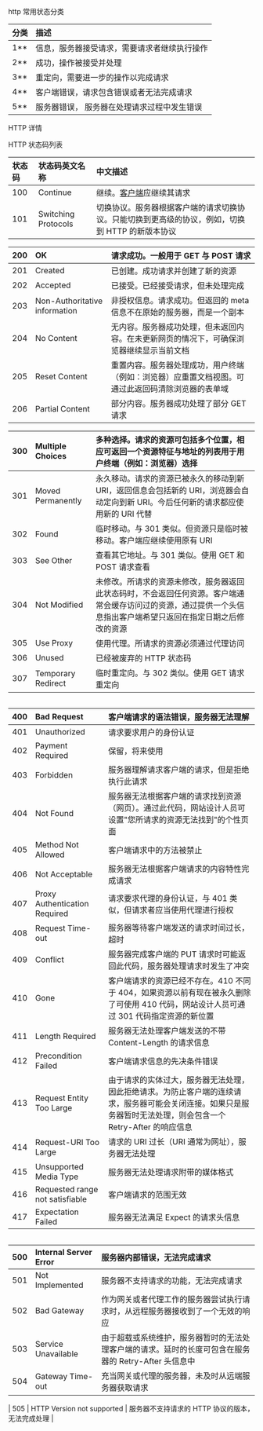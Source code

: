 http 常用状态分类

| 分类  | 描述                                         |
| :---- | :------------------------------------------- |
| 1\*\* | 信息，服务器接受请求，需要请求者继续执行操作 |
| 2\*\* | 成功，操作被接受并处理                       |
| 3\*\* | 重定向，需要进一步的操作以完成请求           |
| 4\*\* | 客户端错误，请求包含错误或者无法完成请求     |
| 5\*\* | 服务器错误， 服务器在处理请求过程中发生错误  |

HTTP 详情

HTTP 状态码列表

| 状态码 | 状态码英文名称      | 中文描述                                                                                         |
| :----- | :------------------ | :----------------------------------------------------------------------------------------------- |
| 100    | Continue            | 继续。[客户端](http://www.dreamdu.com/webbuild/client_vs_server/)应继续其请求                    |
| 101    | Switching Protocols | 切换协议。服务器根据客户端的请求切换协议。只能切换到更高级的协议，例如，切换到 HTTP 的新版本协议 |

| 200 | OK                            | 请求成功。一般用于 GET 与 POST 请求                                                                |
| :-- | :---------------------------- | :------------------------------------------------------------------------------------------------- |
| 201 | Created                       | 已创建。成功请求并创建了新的资源                                                                   |
| 202 | Accepted                      | 已接受。已经接受请求，但未处理完成                                                                 |
| 203 | Non-Authoritative information | 非授权信息。请求成功。但返回的 meta 信息不在原始的服务器，而是一个副本                             |
| 204 | No Content                    | 无内容。服务器成功处理，但未返回内容。在未更新网页的情况下，可确保浏览器继续显示当前文档           |
| 205 | Reset Content                 | 重置内容。服务器处理成功，用户终端（例如：浏览器）应重置文档视图。可通过此返回码清除浏览器的表单域 |
| 206 | Partial Content               | 部分内容。服务器成功处理了部分 GET 请求                                                            |

| 300 | Multiple Choices   | 多种选择。请求的资源可包括多个位置，相应可返回一个资源特征与地址的列表用于用户终端（例如：浏览器）选择                                                           |
| :-- | :----------------- | :--------------------------------------------------------------------------------------------------------------------------------------------------------------- |
| 301 | Moved Permanently  | 永久移动。请求的资源已被永久的移动到新 URI，返回信息会包括新的 URI，浏览器会自动定向到新 URI。今后任何新的请求都应使用新的 URI 代替                              |
| 302 | Found              | 临时移动。与 301 类似。但资源只是临时被移动。客户端应继续使用原有 URI                                                                                            |
| 303 | See Other          | 查看其它地址。与 301 类似。使用 GET 和 POST 请求查看                                                                                                             |
| 304 | Not Modified       | 未修改。所请求的资源未修改，服务器返回此状态码时，不会返回任何资源。客户端通常会缓存访问过的资源，通过提供一个头信息指出客户端希望只返回在指定日期之后修改的资源 |
| 305 | Use Proxy          | 使用代理。所请求的资源必须通过代理访问                                                                                                                           |
| 306 | Unused             | 已经被废弃的 HTTP 状态码                                                                                                                                         |
| 307 | Temporary Redirect | 临时重定向。与 302 类似。使用 GET 请求重定向                                                                                                                     |

|     |
| :-- |


| 400 | Bad Request                     | 客户端请求的语法错误，服务器无法理解                                                                                                                            |
| :-- | :------------------------------ | :-------------------------------------------------------------------------------------------------------------------------------------------------------------- |
| 401 | Unauthorized                    | 请求要求用户的身份认证                                                                                                                                          |
| 402 | Payment Required                | 保留，将来使用                                                                                                                                                  |
| 403 | Forbidden                       | 服务器理解请求客户端的请求，但是拒绝执行此请求                                                                                                                  |
| 404 | Not Found                       | 服务器无法根据客户端的请求找到资源（网页）。通过此代码，网站设计人员可设置"您所请求的资源无法找到"的个性页面                                                    |
| 405 | Method Not Allowed              | 客户端请求中的方法被禁止                                                                                                                                        |
| 406 | Not Acceptable                  | 服务器无法根据客户端请求的内容特性完成请求                                                                                                                      |
| 407 | Proxy Authentication Required   | 请求要求代理的身份认证，与 401 类似，但请求者应当使用代理进行授权                                                                                               |
| 408 | Request Time-out                | 服务器等待客户端发送的请求时间过长，超时                                                                                                                        |
| 409 | Conflict                        | 服务器完成客户端的 PUT 请求时可能返回此代码，服务器处理请求时发生了冲突                                                                                         |
| 410 | Gone                            | 客户端请求的资源已经不存在。410 不同于 404，如果资源以前有现在被永久删除了可使用 410 代码，网站设计人员可通过 301 代码指定资源的新位置                          |
| 411 | Length Required                 | 服务器无法处理客户端发送的不带 Content-Length 的请求信息                                                                                                        |
| 412 | Precondition Failed             | 客户端请求信息的先决条件错误                                                                                                                                    |
| 413 | Request Entity Too Large        | 由于请求的实体过大，服务器无法处理，因此拒绝请求。为防止客户端的连续请求，服务器可能会关闭连接。如果只是服务器暂时无法处理，则会包含一个 Retry-After 的响应信息 |
| 414 | Request-URI Too Large           | 请求的 URI 过长（URI 通常为网址），服务器无法处理                                                                                                               |
| 415 | Unsupported Media Type          | 服务器无法处理请求附带的媒体格式                                                                                                                                |
| 416 | Requested range not satisfiable | 客户端请求的范围无效                                                                                                                                            |
| 417 | Expectation Failed              | 服务器无法满足 Expect 的请求头信息                                                                                                                              |

|     |
| :-- |


| 500 | Internal Server Error | 服务器内部错误，无法完成请求                                                                          |
| :-- | :-------------------- | :---------------------------------------------------------------------------------------------------- |
| 501 | Not Implemented       | 服务器不支持请求的功能，无法完成请求                                                                  |
| 502 | Bad Gateway           | 作为网关或者代理工作的服务器尝试执行请求时，从远程服务器接收到了一个无效的响应                        |
| 503 | Service Unavailable   | 由于超载或系统维护，服务器暂时的无法处理客户端的请求。延时的长度可包含在服务器的 Retry-After 头信息中 |
| 504 | Gateway Time-out      | 充当网关或代理的服务器，未及时从远端服务器获取请求                                                    |

| 505 | HTTP Version not supported | 服务器不支持请求的 HTTP 协议的版本，无法完成处理 |
